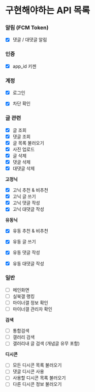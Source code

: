 # 구현해야하는 API 목록

### 알림 (FCM Token)
- [x] 댓글 / 대댓글 알림

### 인증
- [x] app_id 키젠

### 계정
- [x] 로그인
- [x] 차단 확인


### 글 관련
- [x] 글 조회
- [x] 댓글 조회
- [x] 글 목록 불러오기
- [x] 사진 업로드
- [x] 글 삭제
- [x] 댓글 삭제
- [x] 대댓글 삭제

**고정닉**
- [x] 고닉 추천 & 비추천 
- [x] 고닉 글 쓰기
- [x] 고닉 댓글 작성
- [x] 고닉 대댓글 작성

**유동닉**
- [x] 유동 추천 & 비추천 
- [x] 유동 글 쓰기
- [x] 유동 댓글 작성
- [x] 유동 대댓글 작성


### 일반
- [ ] 메인화면
- [ ] 실북갤 랭킹
- [ ] 마이너갤 정보 확인
- [ ] 마이너갤 관리자 확인

**검색**
- [ ] 통합검색
- [ ] 갤러리 검색
- [ ] 갤러리내 글 검색 (개념글 유무 포함)

**디시콘**
- [ ] 모든 디시콘 목록 불러오기
- [ ] 댓글 디시콘 사용
- [ ] 사용할 디시콘 목록 불러오기
- [ ] 다른 디시콘 정보 불러오기
